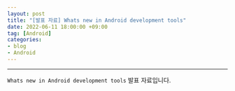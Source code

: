 ```yaml
---
layout: post
title: "[발표 자료] Whats new in Android development tools"
date: 2022-06-11 18:00:00 +09:00
tag: [Android]
categories:
- blog
- Android
---
```


- - -

`Whats new in Android development tools` 발표 자료입니다.

<script async class="speakerdeck-embed" data-id="b1be6c263b0c4d699e06002a366d3afd" data-ratio="1.77777777777778" src="//speakerdeck.com/assets/embed.js"></script>